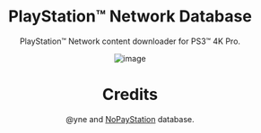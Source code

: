 <div align="center">

# PlayStation™ Network Database
PlayStation™ Network content downloader for PS3™ 4K Pro.

![image](https://github.com/user-attachments/assets/302d51be-9e4f-4375-ba75-de45d88a227d)

 # Credits
 @yne and [NoPayStation](https://nopaystation.com/) database.
</div>
